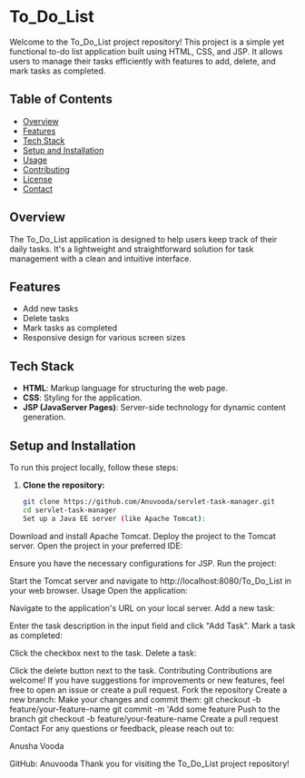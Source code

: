 # To_Do_List

Welcome to the To_Do_List project repository! This project is a simple yet functional to-do list application built using HTML, CSS, and JSP. It allows users to manage their tasks efficiently with features to add, delete, and mark tasks as completed.

## Table of Contents

- [Overview](#overview)
- [Features](#features)
- [Tech Stack](#tech-stack)
- [Setup and Installation](#setup-and-installation)
- [Usage](#usage)
- [Contributing](#contributing)
- [License](#license)
- [Contact](#contact)

## Overview

The To_Do_List application is designed to help users keep track of their daily tasks. It's a lightweight and straightforward solution for task management with a clean and intuitive interface.

## Features

- Add new tasks
- Delete tasks
- Mark tasks as completed
- Responsive design for various screen sizes

## Tech Stack

- **HTML**: Markup language for structuring the web page.
- **CSS**: Styling for the application.
- **JSP (JavaServer Pages)**: Server-side technology for dynamic content generation.

## Setup and Installation

To run this project locally, follow these steps:

1. **Clone the repository:**
   ```bash
   git clone https://github.com/Anuvooda/servlet-task-manager.git
   cd servlet-task-manager
   Set up a Java EE server (like Apache Tomcat):

Download and install Apache Tomcat.
Deploy the project to the Tomcat server.
Open the project in your preferred IDE:

Ensure you have the necessary configurations for JSP.
Run the project:

Start the Tomcat server and navigate to http://localhost:8080/To_Do_List in your web browser.
Usage
Open the application:

Navigate to the application's URL on your local server.
Add a new task:

Enter the task description in the input field and click "Add Task".
Mark a task as completed:

Click the checkbox next to the task.
Delete a task:

Click the delete button next to the task.
Contributing
Contributions are welcome! If you have suggestions for improvements or new features, feel free to open an issue or create a pull request.
Fork the repository
Create a new branch:
Make your changes and commit them:
git checkout -b feature/your-feature-name
git commit -m 'Add some feature
Push to the branch
git checkout -b feature/your-feature-name
Create a pull request
Contact
For any questions or feedback, please reach out to:

Anusha Vooda

GitHub: Anuvooda
Thank you for visiting the To_Do_List project repository!



